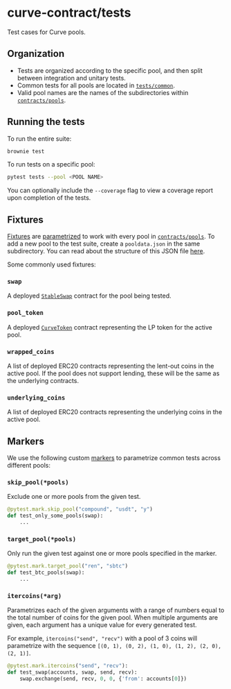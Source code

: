 # curve-contract/tests

Test cases for Curve pools.

## Organization

* Tests are organized according to the specific pool, and then split between integration and unitary tests.
* Common tests for all pools are located in [`tests/common`](common).
* Valid pool names are the names of the subdirectories within [`contracts/pools`](../contracts/pools).

## Running the tests

To run the entire suite:

```bash
brownie test
```

To run tests on a specific pool:

```bash
pytest tests --pool <POOL NAME>
```

You can optionally include the `--coverage` flag to view a coverage report upon completion of the tests.

## Fixtures

[Fixtures](https://docs.pytest.org/en/stable/fixture.html) are [parametrized](https://docs.pytest.org/en/stable/parametrize.html) to work with every pool in [`contracts/pools`](../contracts/pools). To add a new pool to the test suite, create a `pooldata.json` in the same subdirectory. You can read about the structure of this JSON file [here](../contracts/pools/README.md).

Some commonly used fixtures:

### `swap`

A deployed [`StableSwap`](../contracts/pool-templates) contract for the pool being tested.

### `pool_token`

A deployed [`CurveToken`](../contracts/tokens) contract representing the LP token for the active pool.

### `wrapped_coins`

A list of deployed ERC20 contracts representing the lent-out coins in the active pool. If the pool does not support lending, these will be the same as the underlying contracts.

### `underlying_coins`

A list of deployed ERC20 contracts representing the underlying coins in the active pool.

## Markers

We use the following custom [markers](https://docs.pytest.org/en/stable/example/markers.html) to parametrize common tests across different pools:

### `skip_pool(*pools)`
Exclude one or more pools from the given test.

```python
@pytest.mark.skip_pool("compound", "usdt", "y")
def test_only_some_pools(swap):
    ...
```

### `target_pool(*pools)`

Only run the given test against one or more pools specified in the marker.

```python
@pytest.mark.target_pool("ren", "sbtc")
def test_btc_pools(swap):
    ...
```

### `itercoins(*arg)`
Parametrizes each of the given arguments with a range of numbers equal to the total number of coins for the given pool. When multiple arguments are given, each argument has a unique value for every generated test.

For example, `itercoins("send", "recv")` with a pool of 3 coins will parametrize with the sequence `[(0, 1), (0, 2), (1, 0), (1, 2), (2, 0), (2, 1)]`.

```python
@pytest.mark.itercoins("send", "recv"):
def test_swap(accounts, swap, send, recv):
    swap.exchange(send, recv, 0, 0, {'from': accounts[0]})
```
